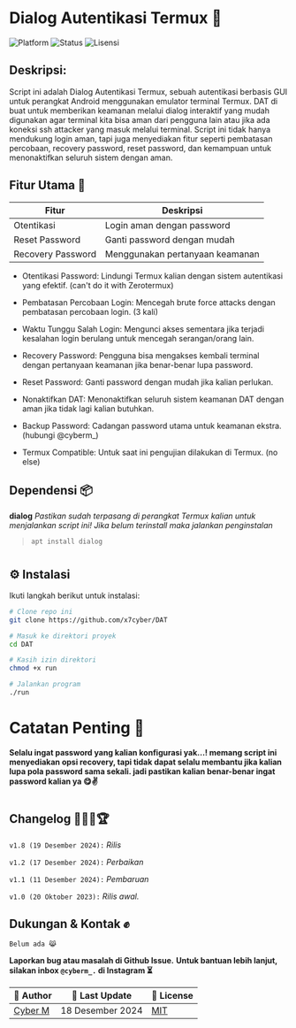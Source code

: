 # Dialog Autentikasi Termux 🔑

![Platform](https://img.shields.io/badge/platform-Termux-red)
![Status](https://img.shields.io/badge/status-active-brightgreen)
![Lisensi](https://img.shields.io/badge/license-MIT-blue)

## Deskripsi:

Script ini adalah Dialog Autentikasi Termux, sebuah autentikasi berbasis GUI untuk perangkat Android menggunakan emulator terminal Termux. DAT di buat untuk memberikan keamanan melalui dialog interaktif yang mudah digunakan agar terminal kita bisa aman dari pengguna lain atau jika ada koneksi ssh attacker yang masuk melalui terminal. Script ini tidak hanya mendukung login aman, tapi juga menyediakan fitur seperti pembatasan percobaan, recovery password, reset password, dan kemampuan untuk menonaktifkan seluruh sistem dengan aman.

## Fitur Utama 📱

| Fitur              | Deskripsi                          |
|--------------------|------------------------------------|
| Otentikasi         | Login aman dengan password         |
| Reset Password     | Ganti password dengan mudah        |
| Recovery Password  | Menggunakan pertanyaan keamanan    |

* Otentikasi Password: Lindungi Termux kalian dengan sistem autentikasi yang efektif.
(can't do it with Zerotermux)

* Pembatasan Percobaan Login: Mencegah brute force attacks dengan pembatasan percobaan login. (3 kali)

* Waktu Tunggu Salah Login: Mengunci akses sementara jika terjadi kesalahan login berulang untuk mencegah serangan/orang lain.

* Recovery Password: Pengguna bisa mengakses kembali terminal dengan pertanyaan keamanan jika benar-benar lupa password.

* Reset Password: Ganti password dengan mudah jika kalian perlukan.

* Nonaktifkan DAT: Menonaktifkan seluruh sistem keamanan DAT dengan aman jika tidak lagi kalian butuhkan.

* Backup Password: Cadangan password utama untuk keamanan ekstra. (hubungi @cyberm_)

* Termux Compatible: Untuk saat ini pengujian dilakukan di Termux. (no else)

## Dependensi 📦

**dialog**
_Pastikan sudah terpasang di perangkat Termux kalian untuk menjalankan script ini! Jika belum terinstall maka jalankan penginstalan_
> `apt install dialog`
#

## ⚙️ Instalasi  
Ikuti langkah berikut untuk instalasi:  

```bash
# Clone repo ini
git clone https://github.com/x7cyber/DAT

# Masuk ke direktori proyek
cd DAT

# Kasih izin direktori
chmod +x run

# Jalankan program
./run
```

# Catatan Penting 📌

**Selalu ingat password yang kalian konfigurasi yak...! memang script ini menyediakan opsi recovery, tapi tidak dapat selalu membantu jika kalian lupa pola password sama sekali. jadi pastikan kalian benar-benar ingat password kalian ya 😋✌️**

#
## Changelog 🥇🥈🥉🏆

`v1.8 (19 Desember 2024):` *Rilis*

`v1.2 (17 Desember 2024):` *Perbaikan*

`v1.1 (11 Desember 2024):` *Pembaruan*

`v1.0 (20 Oktober 2023):` *Rilis awal.*


## Dukungan & Kontak ✊
`Belum ada 😹`

**Laporkan bug atau masalah di Github Issue.**
**Untuk bantuan lebih lanjut, silakan inbox `@cyberm_.` di Instagram ⏳**


| 👤 Author | 📅 Last Update | 📜 License |
|-----------|----------------|------------|
| [Cyber M](https://github.com/x7cyber) | 18 Desember 2024 | [MIT](LICENSE) | ge/license-MIT-blue)
